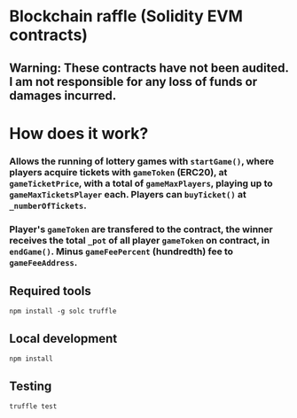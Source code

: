 # Blockchain raffle (Solidity EVM contracts)

## Warning: These contracts have not been audited. I am not responsible for any loss of funds or damages incurred.


# How does it work?
### Allows the running of lottery games with `startGame()`, where players acquire tickets with `gameToken` (ERC20), at `gameTicketPrice`, with a total of `gameMaxPlayers`, playing up to `gameMaxTicketsPlayer` each. Players can `buyTicket()` at `_numberOfTickets`.

### Player's `gameToken` are transfered to the contract, the winner receives the total `_pot` of all player `gameToken` on contract, in `endGame()`. Minus `gameFeePercent` (hundredth) fee to `gameFeeAddress`.


## Required tools
`npm install -g solc truffle`

## Local development
`npm install`

## Testing
`truffle test`

